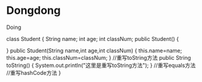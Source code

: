 # Dongdong
Doing


class Student 
{
  String name;
  int age;
  int classNum;
  public Student()
  {
  
  }
  public Student(String name,int age,int classNum)
  {
    this.name=name;
    this.age=age;
    this.classNum=classNum;
  }
  //重写toString方法
  public String toString()
  {
    System.out.println("这里是重写toString方法");
  }
  //重写equals方法
  //重写hashCode方法
}
